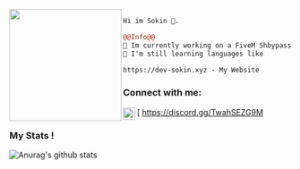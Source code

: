 <img align="left" height="200" src="https://media.giphy.com/media/ao9DUiTKH60XS/giphy.gif"/>

```diff
Hi im Sokin 🔮.

@@Info@@
📢 Im currently working on a FiveM Shbypass and Exec
🚀 I'm still learning languages like

https://dev-sokin.xyz - My Website
```

### Connect with me:

[<img align="left" alt="My discord" width="22px" src="https://cdn.jsdelivr.net/npm/simple-icons@v3/icons/discord.svg" /> https://discord.gg/TwahSEZG9M
<br />

### My Stats !


![Anurag's github stats](https://github-readme-stats.vercel.app/api?username=s00kin&count_private=true&show_icons=true?theme=buefy)

<br />

